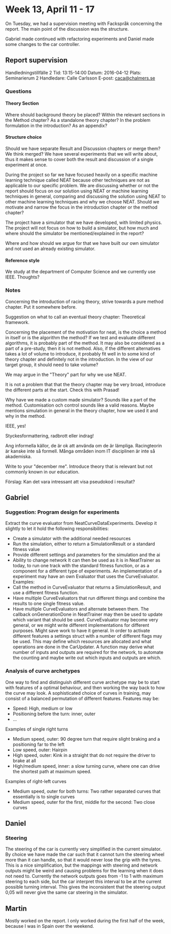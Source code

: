 # Week 13, April 11 - 17
On Tuesday, we had a supervision meeting with Fackspråk concerning the report. The main point of the discussion was the structure.

Gabriel made continued with refactoring experiments and Daniel made some changes to the car controller.


## Report supervision

Handledningstillfälle 2
Tid: 13:15-14:00
Datum: 2016-04-12
Plats: Seminarierum 2
Handledare: Calle Carlsson
E-post: caca@chalmers.se


### Questions
#### Theory Section
Where should background theory be placed?
Within the relevant sections in the Method chapter?
As a standalone theory chapter?
In the problem formulation in the introduction?
As an appendix?

#### Structure choice
Should we have separate Result and Discussion chapters or merge them? We think merged? We have several experiments that we will write about, thus it makes sense to cover both the result and discussion of a single experiment at once.

During the project so far we have focused heavily on a specific machine learning technique called NEAT because other techniques are not as applicable to our specific problem. We are discussing whether or not the report should focus on our solution using NEAT or machine learning techniques in general, comparing and discussing the solution using NEAT to other machine learning techniques and why we choose NEAT. Should we motivate and narrow the focus in the introduction chapter or the method chapter?

The project have a simulator that we have developed, with limited physics. The project will not focus on how to build a simulator, but how much and where should the simulator be mentioned/explained in the report?

Where and how should we argue for that we have built our own simulator and not used an already existing simulator.

#### Reference style
We study at the department of Computer Science and we currently use IEEE. Thoughts?


### Notes
Concerning the introduction of racing theory, strive towards a pure method chapter. Put it somewhere before.

Suggestion on what to call an eventual theory chapter: Theoretical framework.

Concerning the placement of the motivation for neat, is the choice a method in itself or is the algorithm the method? If we test and evaluate different algorithms, it is probably part of the method. It may also be considered as a part of a pre-study, then it is not method. Also, if the different alternatives takes a lot of volume to introduce, it probably fit well in to some kind of theory chapter and definitely not in the introduction. In the view of our target group, it should need to take volume?

We may argue in the "Theory" part for why we use NEAT. 

It is not a problem that that the theory chapter may be very broad, introduce the different parts at the start. Check this with Prasad!

Why have we made a custom made simulator? Sounds like a part of the method. Customisation och control sounds like a valid reasons. Maybe mentions simulation in general in the theory chapter, how we used it and why in the method.

IEEE, yes!

Styckesformattering, radbrott eller indrag!

Ang informella källor, de är ok att använda om de är lämpliga. Racingteorin är kanske inte så formell. Många områden inom IT disciplinen är inte så akademiska.

Write to your "december me". Introduce theory that is relevant but not commonly known in our education.

Förslag: Kan det vara intressant att visa pseudokod i resultat?


## Gabriel
### Suggestion: Program design for experiments
Extract the curve evaluator from NeatCurveDataExperiments. Develop it slightly to let it hold the following responsibilities:
 - Create a simulator with the additional needed resources 
 - Run the simulation, either to return a SimulationResult or a standard fitness value
 - Provide different settings and parameters for the simulation and the ai
 - Ability to change network
It can then be used as it is in NeatTrainer as today, to run one track with the standard fitness function, or as a component for a different type of experiments. An implementation of a experiment may have an own Evaluator that uses the CurveEvaluator. Examples:
 - Call the method in CurveEvaluator that returns a SimulationResult, and use a different fitness function.
 - Have multiple CurveEvaluators that run different things and combine the results to one single fitness value.
 - Have multiple CurveEvaluators and alternate between them. The callback onGenerationDone in NeatTrainer may then be used to update which variant that should be used.
CurveEvaluator may become very general, or we might write different implementations for different purposes. Might save work to have it general. 
In order to activate different features a settings struct with a number of different flags may be used. This may define which resources are allocated and what operations are done in the CarUpdater. A function may derive what number of inputs and outputs are required for the network, to automate the counting and maybe write out which inputs and outputs are which.

### Analysis of curve archetypes
One way to find and distinguish different curve archetype may be to start with features of a optimal behaviour, and then working the way back to how the curve may look. A sophisticated choice of curves in training, may consist of a balanced permutation of different features. Features may be:
- Speed: High, medium or low
- Positioning before the turn: inner, outer
- ...

Examples of single right turns
- Medium speed, outer: 90 degree turn that require slight braking and a positioning far to the left
- Low speed, outer: Hairpin
- High speed, outer: Kink in a straight that do not require the driver to brake at all
- High/medium speed, inner: a slow turning curve, where one can drive the shortest path at maximum speed.

Examples of right-left curves
- Medium speed, outer for both turns: Two rather separated curves that essentially is to single curves
- Medium speed, outer for the first, middle for the second: Two close curves


## Daniel

### Steering
The steering of the car is currently very simplified in the current simulator. By choice we have made the car such that it cannot turn the steering wheel more than it can handle, so that it would never lose the grip with the tyres. This is a nice simplification, but the mappings with steering and network outputs might be weird and causing problems for the learning when it does not need to. 
Currently the network outputs goes from -1 to 1 with maximum steering to each side, but the car interpret this interval to be at the current possible turning interval. This gives the inconsistent that the steering output 0,05 will never give the same car steering in the simulator. 


## Martin

Mostly worked on the report. I only worked during the first half of the week, because I was in Spain over the weekend. 